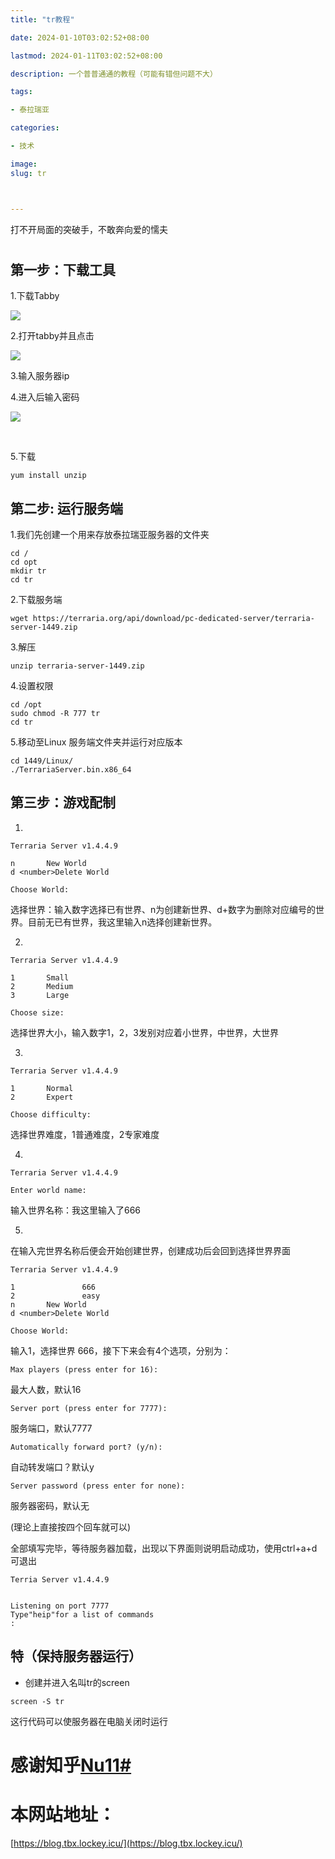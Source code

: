 ```yaml
---
title: "tr教程"

date: 2024-01-10T03:02:52+08:00

lastmod: 2024-01-11T03:02:52+08:00

description: 一个普普通通的教程（可能有错但问题不大）

tags:

- 泰拉瑞亚

categories:

- 技术

image: 
slug: tr



---
```


打不开局面的突破手，不敢奔向爱的懦夫

# 

## 第一步：下载工具

1.下载Tabby

![](https://img.tbx.lockey.icu/computer/tr/A.png)

2.打开tabby并且点击

![](https://img.tbx.lockey.icu/computer/tr/C.png)

3.输入服务器ip

4.进入后输入密码

![](https://img.tbx.lockey.icu/computer/tr/B.png)

<br>

5.下载

```
yum install unzip
```

## 第二步: 运行服务端

1.我们先创建一个用来存放泰拉瑞亚服务器的文件夹

```
cd /
cd opt
mkdir tr
cd tr
```

2.下载服务端

```
wget https://terraria.org/api/download/pc-dedicated-server/terraria-server-1449.zip
```

3.解压

```text
unzip terraria-server-1449.zip
```

4.设置权限

```
cd /opt
sudo chmod -R 777 tr
cd tr
```

5.移动至Linux 服务端文件夹并运行对应版本

```
cd 1449/Linux/
./TerrariaServer.bin.x86_64
```

## 第三步：游戏配制

1.

```text
Terraria Server v1.4.4.9

n       New World
d <number>Delete World

Choose World: 
```

选择世界：输入数字选择已有世界、n为创建新世界、d+数字为删除对应编号的世界。目前无已有世界，我这里输入n选择创建新世界。

2.

```text
Terraria Server v1.4.4.9

1       Small
2       Medium
3       Large

Choose size: 
```

选择世界大小，输入数字1，2，3发别对应着小世界，中世界，大世界

3.

```text
Terraria Server v1.4.4.9

1       Normal
2       Expert

Choose difficulty: 
```

选择世界难度，1普通难度，2专家难度

4.

```text
Terraria Server v1.4.4.9

Enter world name: 
```

输入世界名称：我这里输入了666

5.

在输入完世界名称后便会开始创建世界，创建成功后会回到选择世界界面

```text
Terraria Server v1.4.4.9

1               666
2               easy
n       New World
d <number>Delete World

Choose World:
```

输入1，选择世界 666，接下下来会有4个选项，分别为：

```text
Max players (press enter for 16):
```

最大人数，默认16

```text
Server port (press enter for 7777):
```

服务端口，默认7777

```text
Automatically forward port? (y/n): 
```

自动转发端口？默认y

```text
Server password (press enter for none): 
```

服务器密码，默认无

(理论上直接按四个回车就可以)

全部填写完毕，等待服务器加载，出现以下界面则说明启动成功，使用ctrl+a+d可退出

```
Terria Server v1.4.4.9


Listening on port 7777
Type"heip"for a list of commands
:
```

## 特（保持服务器运行）

- 创建并进入名叫tr的screen

```text
screen -S tr
```

这行代码可以使服务器在电脑关闭时运行

# 感谢知乎[Nu11# ](https://www.zhihu.com/people/Elez)

# 本网站地址：

[https://blog.tbx.lockey.icu/](https://blog.tbx.lockey.icu/)

<br>
